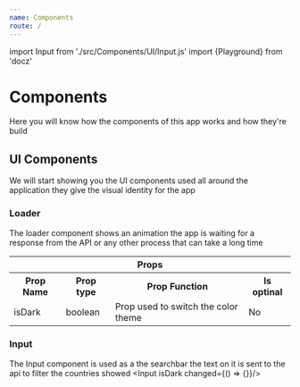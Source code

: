 ```yaml
---
name: Components
route: /
---
```


import Input from './src/Components/UI/Input.js'
import {Playground} from 'docz'

# Components

Here you will know how the components of this app works and how they're build

## UI Components

We will start showing you the UI components used all around the application they give the
visual identity for the app

### Loader

The loader component shows an animation the app is waiting for a response from the API or 
any other process that can take a long time

<table>
    <tr>
        <th colspan="4">Props</th>
    </tr>
    <tr>
        <th>Prop Name</th>
        <th>Prop type</th>
        <th>Prop Function</th>
        <th>Is optinal</th>
    </tr>
    <tr>
        <td>
            isDark
        </td>
        <td>
            boolean
        </td>
        <td>
            Prop used to switch the color theme
        </td>
        <td>
            No
        </td>
    </tr>
</table>

### Input

The Input component is used as a the searchbar the text on it is sent to the api to filter the countries showed
<Playground>
    <Input isDark changed={() => {}}/>
</Playground>

